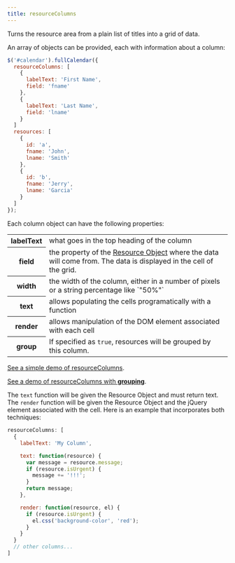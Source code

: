 ```yaml
---
title: resourceColumns
---
```


Turns the resource area from a plain list of titles into a grid of data.

An array of objects can be provided, each with information about a column:

```js
$('#calendar').fullCalendar({
  resourceColumns: [
    {
      labelText: 'First Name',
      field: 'fname'
    },
    {
      labelText: 'Last Name',
      field: 'lname'
    }
  ]
  resources: [
    {
      id: 'a',
      fname: 'John',
      lname: 'Smith'
    },
    {
      id: 'b',
      fname: 'Jerry',
      lname: 'Garcia'
    }
  ]
});
```

Each column object can have the following properties:

<table>
<tr>
<th>labelText</th>
<td>what goes in the top heading of the column</td>
</tr>
<tr>
<th>field</th>
<td>the property of the <a href='resource-object'>Resource Object</a> where the data will come from. The data is displayed in the cell of the grid.</td>
</tr>
<tr>
<th>width</th>
<td>the width of the column, either in a number of pixels or a string percentage like `"50%"`</td>
</tr>
<tr>
<th>text</th>
<td>allows populating the cells programatically with a function</td>
</tr>
<tr>
<th>render</th>
<td>allows manipulation of the DOM element associated with each cell</td>
</tr>
<tr>
<th>group</th>
<td>
If specified as <code>true</code>, resources will be grouped by this column.
</td>
</tr>
</table>

[See a simple demo of resourceColumns](resourceColumns-demo).

[See a demo of resourceColumns with **grouping**](resourceColumns-grouping-demo).

The `text` function will be given the Resource Object and must return text. The `render` function will be given the Resource Object and the jQuery element associated with the cell. Here is an example that incorporates both techniques:

```js
resourceColumns: [
  {
    labelText: 'My Column',

    text: function(resource) {
      var message = resource.message;
      if (resource.isUrgent) {
        message += '!!!';
      }
      return message;
    },

    render: function(resource, el) {
      if (resource.isUrgent) {
        el.css('background-color', 'red');
      }
    }
  }
  // other columns...
]
```
